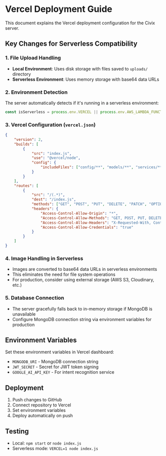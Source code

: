 # Vercel Deployment Guide

This document explains the Vercel deployment configuration for the Civix server.

## Key Changes for Serverless Compatibility

### 1. File Upload Handling
- **Local Environment**: Uses disk storage with files saved to `uploads/` directory
- **Serverless Environment**: Uses memory storage with base64 data URLs

### 2. Environment Detection
The server automatically detects if it's running in a serverless environment:
```javascript
const isServerless = process.env.VERCEL || process.env.AWS_LAMBDA_FUNCTION_NAME;
```

### 3. Vercel Configuration (`vercel.json`)
```json
{
    "version": 2,
    "builds": [
        {
            "src": "index.js",
            "use": "@vercel/node",
            "config": {
                "includeFiles": ["config/**", "models/**", "services/**"]
            }
        }
    ],
    "routes": [
        {
            "src": "/(.*)",
            "dest": "/index.js",
            "methods": ["GET", "POST", "PUT", "DELETE", "PATCH", "OPTIONS"],
            "headers": {
                "Access-Control-Allow-Origin": "*",
                "Access-Control-Allow-Methods": "GET, POST, PUT, DELETE, PATCH, OPTIONS",
                "Access-Control-Allow-Headers": "X-Requested-With, Content-Type, Accept, Origin, Authorization, X-Auth-Token",
                "Access-Control-Allow-Credentials": "true"
            }
        }
    ]
}
```

### 4. Image Handling in Serverless
- Images are converted to base64 data URLs in serverless environments
- This eliminates the need for file system operations
- For production, consider using external storage (AWS S3, Cloudinary, etc.)

### 5. Database Connection
- The server gracefully falls back to in-memory storage if MongoDB is unavailable
- Configure MongoDB connection string via environment variables for production

## Environment Variables
Set these environment variables in Vercel dashboard:
- `MONGODB_URI` - MongoDB connection string
- `JWT_SECRET` - Secret for JWT token signing
- `GOOGLE_AI_API_KEY` - For intent recognition service

## Deployment
1. Push changes to GitHub
2. Connect repository to Vercel
3. Set environment variables
4. Deploy automatically on push

## Testing
- Local: `npm start` or `node index.js`
- Serverless mode: `VERCEL=1 node index.js`